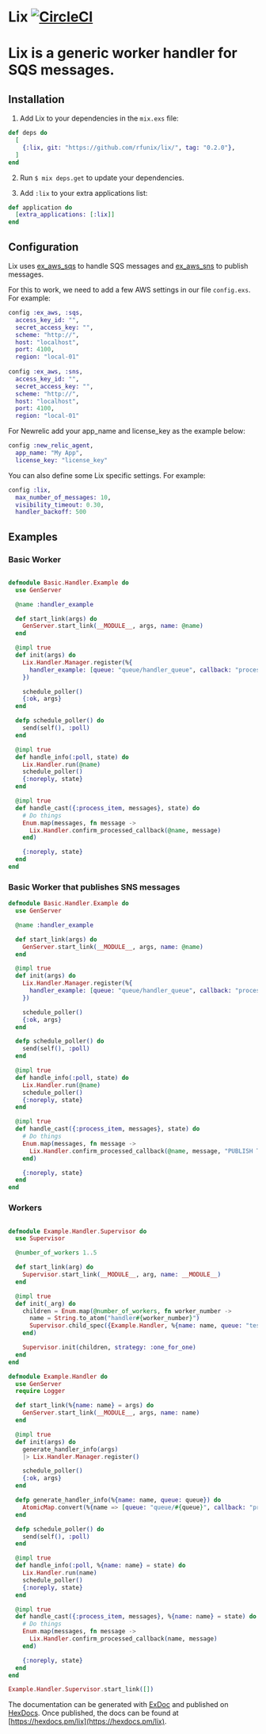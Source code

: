 # Lix [![CircleCI](https://circleci.com/gh/rfunix/lix/tree/master.svg?style=svg)](https://circleci.com/gh/rfunix/lix/tree/master)

# Lix is a generic worker handler for SQS messages.

## Installation

1. Add Lix to your dependencies in the `mix.exs` file:

```elixir
def deps do
  [
    {:lix, git: "https://github.com/rfunix/lix/", tag: "0.2.0"},
  ]
end
```

2. Run `$ mix deps.get` to update your dependencies.

3. Add `:lix` to your extra applications list:

```elixir
def application do
  [extra_applications: [:lix]]
end
```

## Configuration

Lix uses [ex_aws_sqs](https://github.com/ex-aws/ex_aws_sqs) to handle SQS messages and [ex_aws_sns](https://github.com/ex-aws/ex_aws_sns) to publish messages.

For this to work, we need to add a few AWS settings in our file `config.exs`. For example:

```elixir
config :ex_aws, :sqs,
  access_key_id: "",
  secret_access_key: "",
  scheme: "http://",
  host: "localhost",
  port: 4100,
  region: "local-01"
  
config :ex_aws, :sns,
  access_key_id: "",
  secret_access_key: "",
  scheme: "http://",
  host: "localhost",
  port: 4100,
  region: "local-01"
```

For Newrelic add your app_name and license_key as the example below:
```elixir
config :new_relic_agent,
  app_name: "My App",
  license_key: "license_key"
```

You can also define some Lix specific settings. For example:
```elixir
config :lix,
  max_number_of_messages: 10,
  visibility_timeout: 0.30,
  handler_backoff: 500
```

## Examples

### Basic Worker

```elixir

defmodule Basic.Handler.Example do
  use GenServer

  @name :handler_example

  def start_link(args) do
    GenServer.start_link(__MODULE__, args, name: @name)
  end

  @impl true
  def init(args) do
    Lix.Handler.Manager.register(%{
      handler_example: [queue: "queue/handler_queue", callback: "process_item"]
    })

    schedule_poller()
    {:ok, args}
  end

  defp schedule_poller() do
    send(self(), :poll)
  end

  @impl true
  def handle_info(:poll, state) do
    Lix.Handler.run(@name)
    schedule_poller()
    {:noreply, state}
  end

  @impl true
  def handle_cast({:process_item, messages}, state) do
    # Do things
    Enum.map(messages, fn message ->
      Lix.Handler.confirm_processed_callback(@name, message)
    end)

    {:noreply, state}
  end
end

```

### Basic Worker that publishes SNS messages

```elixir
defmodule Basic.Handler.Example do
  use GenServer

  @name :handler_example

  def start_link(args) do
    GenServer.start_link(__MODULE__, args, name: @name)
  end

  @impl true
  def init(args) do
    Lix.Handler.Manager.register(%{
      handler_example: [queue: "queue/handler_queue", callback: "process_item", topic_arn: "my-topic"]
    })

    schedule_poller()
    {:ok, args}
  end

  defp schedule_poller() do
    send(self(), :poll)
  end

  @impl true
  def handle_info(:poll, state) do
    Lix.Handler.run(@name)
    schedule_poller()
    {:noreply, state}
  end

  @impl true
  def handle_cast({:process_item, messages}, state) do
    # Do things
    Enum.map(messages, fn message ->
      Lix.Handler.confirm_processed_callback(@name, message, "PUBLISH THIS MESSAGE")
    end)

    {:noreply, state}
  end
end
```

### Workers

```elixir

defmodule Example.Handler.Supervisor do
  use Supervisor

  @number_of_workers 1..5

  def start_link(arg) do
    Supervisor.start_link(__MODULE__, arg, name: __MODULE__)
  end

  @impl true
  def init(_arg) do
    children = Enum.map(@number_of_workers, fn worker_number -> 
      name = String.to_atom("handler#{worker_number}")
      Supervisor.child_spec({Example.Handler, %{name: name, queue: "test_item"}}, id: name)
    end)

    Supervisor.init(children, strategy: :one_for_one)
  end
end

defmodule Example.Handler do
  use GenServer
  require Logger

  def start_link(%{name: name} = args) do
    GenServer.start_link(__MODULE__, args, name: name)
  end

  @impl true
  def init(args) do
    generate_handler_info(args)
    |> Lix.Handler.Manager.register()

    schedule_poller()
    {:ok, args}
  end

  defp generate_handler_info(%{name: name, queue: queue}) do
    AtomicMap.convert(%{name => [queue: "queue/#{queue}", callback: "process_item"]})
  end

  defp schedule_poller() do
    send(self(), :poll)
  end

  @impl true
  def handle_info(:poll, %{name: name} = state) do
    Lix.Handler.run(name)
    schedule_poller()
    {:noreply, state}
  end

  @impl true
  def handle_cast({:process_item, messages}, %{name: name} = state) do
    # Do things
    Enum.map(messages, fn message ->
      Lix.Handler.confirm_processed_callback(name, message)
    end)

    {:noreply, state}
  end
end

Example.Handler.Supervisor.start_link([])
```

The documentation can be generated with [ExDoc](https://github.com/elixir-lang/ex_doc)
and published on [HexDocs](https://hexdocs.pm). Once published, the docs can
be found at [https://hexdocs.pm/lix](https://hexdocs.pm/lix).

